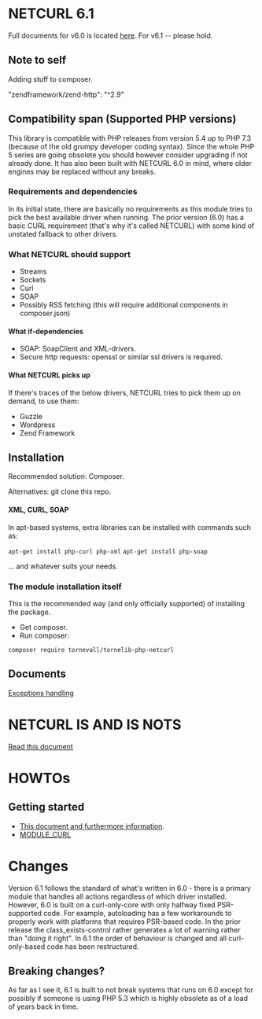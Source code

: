# NETCURL 6.1

Full documents for v6.0 is located [here](https://docs.tornevall.net/x/KwCy).
For v6.1 -- please hold.

## Note to self

Adding stuff to composer.

   "zendframework/zend-http": "^2.9"


## Compatibility span (Supported PHP versions)

This library is compatible with PHP releases from version 5.4 up to PHP 7.3 (because of the old grumpy developer coding syntax). Since the whole PHP 5 series are going obsolete you should however consider upgrading if not already done. It has also been built with NETCURL 6.0 in mind, where older engines may be replaced without any breaks.

### Requirements and dependencies

In its initial state, there are basically no requirements as this module tries to pick the best available driver when running. The prior version (6.0) has a basic CURL requirement (that's why it's called NETCURL) with some kind of unstated fallback to other drivers.

### What NETCURL should support

* Streams
* Sockets
* Curl
* SOAP
* Possibly RSS fetching (this will require additional components in composer.json)

#### What if-dependencies

* SOAP: SoapClient and XML-drivers.
* Secure http requests: openssl or similar ssl drivers is required.

#### What NETCURL picks up

If there's traces of the below drivers, NETCURL tries to pick them up on demand, to use them:

* Guzzle
* Wordpress
* Zend Framework

## Installation

Recommended solution: Composer.

Alternatives: git clone this repo.

#### XML, CURL, SOAP

In apt-based systems, extra libraries can be installed with commands such as:

`apt-get install php-curl php-xml`
`apt-get install php-soap`

... and whatever suits your needs.


### The module installation itself

This is the recommended way (and only officially supported) of installing the package.

* Get composer.
* Run composer:

`composer require tornevall/tornelib-php-netcurl`

## Documents

[Exceptions handling](https://docs.tornevall.net/x/EgCNAQ)


# NETCURL IS AND IS NOTS

[Read this document](https://docs.tornevall.net/x/GQCsAQ)


# HOWTOs

## Getting started

* [This document and furthermore information](https://docs.tornevall.net/x/CYBiAQ).
* [MODULE_CURL](https://docs.tornevall.net/x/EoBiAQ)


# Changes

Version 6.1 follows the standard of what's written in 6.0 - there is a primary module that handles all actions regardless of which driver installed. However, 6.0 is built on a curl-only-core with only halfway fixed PSR-supported code. For example, autoloading has a few workarounds to properly work with platforms that requires PSR-based code. In the prior release the class_exists-control rather generates a lot of warning rather than "doing it right". In 6.1 the order of behaviour is changed and all curl-only-based code has been restructured.

## Breaking changes?

As far as I see it, 6.1 is built to not break systems that runs on 6.0 except for possibly if someone is using PHP 5.3 which is highly obsolete as of a load of years back in time.

